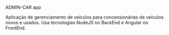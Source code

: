 ADMIN-CAR app


Aplicação de gerenciamento de veículos para concessionárias de veículos novos e usados.
Usa tecnologias NodeJS no BackEnd e Angular no FrontEnd.